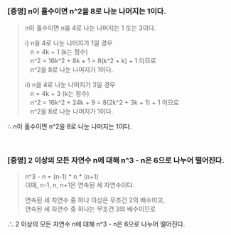 
### [증명] n이 홀수이면 n^2을 8로 나눈 나머지는 1이다.

> n이 홀수이면 n을 4로 나눈 나머지는 1 또는 3이다.  
> 
> i) n을 4로 나눈 나머지가 1일 경우  
> &nbsp;&nbsp; n = 4k + 1 (k는 정수)  
> &nbsp;&nbsp; n^2 = 16k^2 + 8k + 1 = 8(k^2 + k) + 1 이므로  
> &nbsp;&nbsp; n^2을 8로 나눈 나머지가 1이다.  
> 
> ii) n을 4로 나눈 나머지가 3일 경우  
> &nbsp;&nbsp; n = 4k + 3 (k는 정수)  
> &nbsp;&nbsp; n^2 = 16k^2 + 24k + 9 = 8(2k^2 + 3k + 1) + 1 이므로  
> &nbsp;&nbsp; n^2을 8로 나눈 나머지가 1이다.  
> 
∴ n이 홀수이면 n^2을 8로 나눈 나머지는 1이다.

<br>

### [증명] 2 이상의 모든 자연수 n에 대해 n^3 - n은 6으로 나누어 떨어진다.

> n^3 - n = (n-1) * n * (n+1)  
> 이때, n-1, n, n+1은 연속된 세 자연수이다.  
> 
> 연속된 세 자연수 중 하나 이상은 무조건 2의 배수이고,  
> 연속된 세 자연수 중 하나는 무조건 3의 배수이므로  
> 
∴ 2 이상의 모든 자연수 n에 대해 n^3 - n은 6으로 나누어 떨어진다.  
